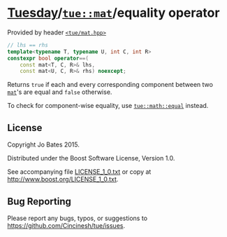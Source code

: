 [Tuesday](../../../README.md)/[`tue::mat`](../../headers/mat.md)/equality operator
==================================================================================
Provided by header [`<tue/mat.hpp>`](../../headers/mat.md)

```c++
// lhs == rhs
template<typename T, typename U, int C, int R>
constexpr bool operator==(
    const mat<T, C, R>& lhs,
    const mat<U, C, R>& rhs) noexcept;
```

Returns `true` if each and every corresponding component between two
[`mat`](../../headers/mat.md)'s are equal and `false` otherwise.

To check for component-wise equality, use
[`tue::math::equal`](../../functions/math/equal.md) instead.

License
-------
Copyright Jo Bates 2015.

Distributed under the Boost Software License, Version 1.0.

See accompanying file [LICENSE_1_0.txt](../../../LICENSE_1_0.txt) or copy at
http://www.boost.org/LICENSE_1_0.txt.

Bug Reporting
-------------
Please report any bugs, typos, or suggestions to
https://github.com/Cincinesh/tue/issues.
